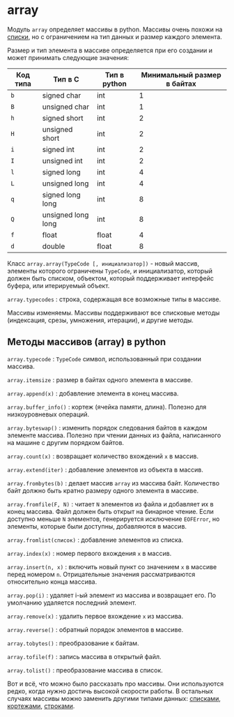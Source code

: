 # array

Модуль `array` определяет массивы в python. Массивы очень похожи на [списки](../types/list.md), но с ограничением на тип данных и размер каждого элемента.

Размер и тип элемента в массиве определяется при его создании и может принимать следующие значения:

| Код типа | Тип в C            | Тип в python | Минимальный размер в байтах |
| -------- | ------------------ | ------------ | --------------------------- |
| `b`      | signed char        | int          | 1                           |
| `B`      | unsigned char      | int          | 1                           |
| `h`      | signed short       | int          | 2                           |
| `H`      | unsigned short     | int          | 2                           |
| `i`      | signed int         | int          | 2                           |
| `I`      | unsigned int       | int          | 2                           |
| `l`      | signed long        | int          | 4                           |
| `L`      | unsigned long      | int          | 4                           |
| `q`      | signed long long   | int          | 8                           |
| `Q`      | unsigned long long | int          | 8                           |
| `f`      | float              | float        | 4                           |
| `d`      | double             | float        | 8                           |

Класс `array.array(TypeCode [, инициализатор])` - новый массив, элементы которого ограничены `TypeCode`, и инициализатор, который должен быть списком, объектом, который поддерживает интерфейс буфера, или итерируемый объект.

`array.typecodes`
: строка, содержащая все возможные типы в массиве.

Массивы изменяемы. Массивы поддерживают все списковые методы (индексация, срезы, умножения, итерации), и другие методы.

## Методы массивов (array) в python

`array.typecode`
: `TypeCode` символ, использованный при создании массива.

`array.itemsize`
: размер в байтах одного элемента в массиве.

`array.append(x)`
: добавление элемента в конец массива.

`array.buffer_info()`
: кортеж (ячейка памяти, длина). Полезно для низкоуровневых операций.

`array.byteswap()`
: изменить порядок следования байтов в каждом элементе массива. Полезно при чтении данных из файла, написанного на машине с другим порядком байтов.

`array.count(x)`
: возвращает количество вхождений `x` в массив.

`array.extend(iter)`
: добавление элементов из объекта в массив.

`array.frombytes(b)`
: делает массив `array` из массива байт. Количество байт должно быть кратно размеру одного элемента в массиве.

`array.fromfile(F, N)`
: читает `N` элементов из файла и добавляет их в конец массива. Файл должен быть открыт на бинарное чтение. Если доступно меньше `N` элементов, генерируется исключение `EOFError`, но элементы, которые были доступны, добавляются в массив.

`array.fromlist(список)`
: добавление элементов из списка.

`array.index(x)`
: номер первого вхождения `x` в массив.

`array.insert(n, x)`
: включить новый пункт со значением `x` в массиве перед номером `n`. Отрицательные значения рассматриваются относительно конца массива.

`array.pop(i)`
: удаляет i-ый элемент из массива и возвращает его. По умолчанию удаляется последний элемент.

`array.remove(x)`
: удалить первое вхождение `x` из массива.

`array.reverse()`
: обратный порядок элементов в массиве.

`array.tobytes()`
: преобразование к байтам.

`array.tofile(f)`
: запись массива в открытый файл.

`array.tolist()`
: преобразование массива в список.

Вот и всё, что можно было рассказать про массивы. Они используются редко, когда нужно достичь высокой скорости работы. В остальных случаях массивы можно заменить другими типами данных: [списками](../types/list.md), [кортежами](../types/tuple.md), [строками](../types/string.md).
